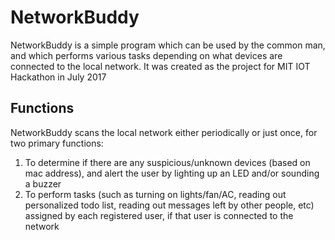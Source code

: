 NetworkBuddy
===================================

NetworkBuddy is a simple program which can be used by the common man, and which performs various tasks depending on what devices are connected to the local network.
It was created as the project for MIT IOT Hackathon in July 2017


Functions
------------
NetworkBuddy scans the local network either periodically or just once, for two primary functions:
1. To determine if there are any suspicious/unknown devices (based on mac address), and alert the user by lighting up an LED and/or sounding a buzzer
2. To perform tasks (such as turning on lights/fan/AC, reading out personalized todo list, reading out messages left by other people, etc) assigned by each registered user, if that user is connected to the network

